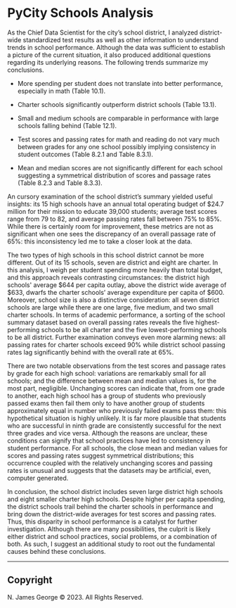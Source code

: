 # PyCity Schools Analysis

As the Chief Data Scientist for the city’s school district, I analyzed district-wide standardized test results as well as other information to understand trends in school performance.  Although the data was sufficient to establish a picture of the current situation, it also produced additional questions regarding its underlying reasons.  The following trends summarize my conclusions.

-	More spending per student does not translate into better performance, especially in math (Table 10.1).

-	Charter schools significantly outperform district schools (Table 13.1).  

-	Small and medium schools are comparable in performance with large schools falling behind (Table 12.1).

-	Test scores and passing rates for math and reading do not vary much between grades for any one school possibly implying consistency in student outcomes (Table 8.2.1 and Table 8.3.1).

-	Mean and median scores are not significantly different for each school suggesting a symmetrical distribution of scores and passage rates (Table 8.2.3 and Table 8.3.3).

An cursory examination of the school district’s summary yielded useful insights: its 15 high schools have an annual total operating budget of \$24.7 million for their mission to educate 39,000 students; average test scores range from 79 to 82, and average passing rates fall between 75\% to 85\%.  While there is certainly room for improvement, these metrics are not as significant when one sees the discrepancy of an overall passage rate of 65\%: this inconsistency led me to take a closer look at the data.

The two types of high schools in this school district cannot be more different.  Out of its 15 schools, seven are district and eight are charter.  In this analysis, I weigh per student spending more heavily than total budget, and this approach reveals contrasting circumstances:  the district high schools' average \$644 per capita outlay, above the district wide average of \$633, dwarfs the charter schools’ average expenditure per capita of \$600.  Moreover, school size is also a distinctive consideration: all seven district schools are large while there are one large, five medium, and two small charter schools.  In terms of academic performance, a sorting of the school summary dataset based on overall passing rates reveals the five highest-performing schools to be all charter and the five lowest-performing schools to be all district.  Further examination conveys even more alarming news: all passing rates for charter schools exceed 90\% while district school passing rates lag significantly behind with the overall rate at 65\%.

There are two notable observations from the test scores and passage rates by grade for each high school: variations are remarkably small for all schools; and the difference between mean and median values is, for the most part, negligible.  Unchanging scores can indicate that, from one grade to another, each high school has a group of students who previously passed exams then fail them only to have another group of students approximately equal in number who previously failed exams pass them: this hypothetical situation is highly unlikely.  It is far more plausible that students who are successful in ninth grade are consistently successful for the next three grades and vice versa.  Although the reasons are unclear, these conditions can signify that school practices have led to consistency in student performance.  For all schools, the close mean and median values for scores and passing rates suggest symmetrical distributions; this occurrence coupled with the relatively unchanging scores and passing rates is unusual and suggests that the datasets may be artificial, even, computer generated.

In conclusion, the school district includes seven large district high schools and eight smaller charter high schools.  Despite higher per capita spending, the district schools trail behind the charter schools in performance and bring down the district-wide averages for test scores and passing rates.  Thus, this disparity in school performance is a catalyst for further investigation.  Although there are many possibilities, the culprit is likely either district and school practices, social problems, or a combination of both.  As such, I suggest an additional study to root out the fundamental causes behind these conclusions.

----

## Copyright

N. James George © 2023. All Rights Reserved.
